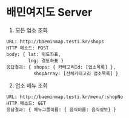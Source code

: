 # 배민여지도 Server
1. 모든 업소 조회
```
URL: http://baeminmap.testi.kr/shops
HTTP 메소드: POST
body: { lat: 위도좌표,
        lng: 경도좌표 }
응답결과: { shops: { 카테고리Id: [업소목록] },
          shopArray: [전체카테고리 업소목록] }
```

2. 업소 메뉴 조회
```
URL: http://baeminmap.testi.kr/menu/:shopNo
HTTP 메소드: GET
응답결과: { 메뉴그룹이름: { 음식이름: 음식정보} }
```
